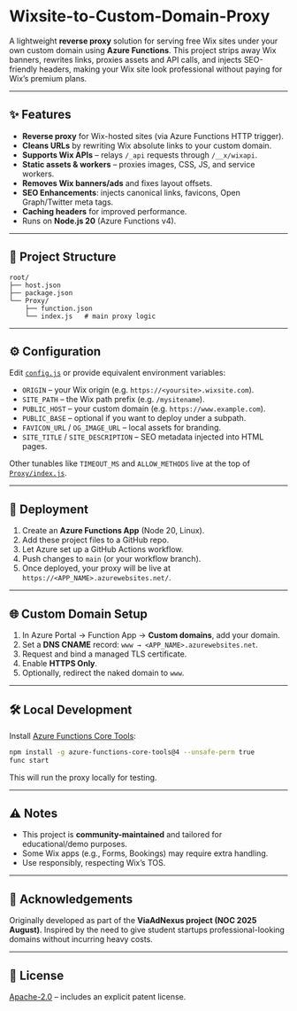 # Wixsite-to-Custom-Domain-Proxy

A lightweight **reverse proxy** solution for serving free Wix sites under your own custom domain using **Azure Functions**. This project strips away Wix banners, rewrites links, proxies assets and API calls, and injects SEO-friendly headers, making your Wix site look professional without paying for Wix’s premium plans.

---

## ✨ Features

* **Reverse proxy** for Wix-hosted sites (via Azure Functions HTTP trigger).
* **Cleans URLs** by rewriting Wix absolute links to your custom domain.
* **Supports Wix APIs** – relays `/_api` requests through `/__x/wixapi`.
* **Static assets & workers** – proxies images, CSS, JS, and service workers.
* **Removes Wix banners/ads** and fixes layout offsets.
* **SEO Enhancements**: injects canonical links, favicons, Open Graph/Twitter meta tags.
* **Caching headers** for improved performance.
* Runs on **Node.js 20** (Azure Functions v4).

---

## 📂 Project Structure

```
root/
├── host.json
├── package.json
└── Proxy/
    ├── function.json
    └── index.js   # main proxy logic
```

---

## ⚙️ Configuration

Edit [`config.js`](config.js) or provide equivalent environment variables:

* `ORIGIN` – your Wix origin (e.g. `https://<yoursite>.wixsite.com`).
* `SITE_PATH` – the Wix path prefix (e.g. `/mysitename`).
* `PUBLIC_HOST` – your custom domain (e.g. `https://www.example.com`).
* `PUBLIC_BASE` – optional if you want to deploy under a subpath.
* `FAVICON_URL` / `OG_IMAGE_URL` – local assets for branding.
* `SITE_TITLE` / `SITE_DESCRIPTION` – SEO metadata injected into HTML pages.

Other tunables like `TIMEOUT_MS` and `ALLOW_METHODS` live at the top of [`Proxy/index.js`](Proxy/index.js).

---

## 🚀 Deployment

1. Create an **Azure Functions App** (Node 20, Linux).
2. Add these project files to a GitHub repo.
3. Let Azure set up a GitHub Actions workflow.
4. Push changes to `main` (or your workflow branch).
5. Once deployed, your proxy will be live at `https://<APP_NAME>.azurewebsites.net/`.

---

## 🌐 Custom Domain Setup

1. In Azure Portal → Function App → **Custom domains**, add your domain.
2. Set a **DNS CNAME** record: `www → <APP_NAME>.azurewebsites.net`.
3. Request and bind a managed TLS certificate.
4. Enable **HTTPS Only**.
5. Optionally, redirect the naked domain to `www`.

---

## 🛠 Local Development

Install [Azure Functions Core Tools](https://learn.microsoft.com/azure/azure-functions/functions-run-local):

```bash
npm install -g azure-functions-core-tools@4 --unsafe-perm true
func start
```

This will run the proxy locally for testing.

---

## ⚠️ Notes

* This project is **community-maintained** and tailored for educational/demo purposes.
* Some Wix apps (e.g., Forms, Bookings) may require extra handling.
* Use responsibly, respecting Wix’s TOS.

---

## 🙏 Acknowledgements

Originally developed as part of the **ViaAdNexus project (NOC 2025 August)**. Inspired by the need to give student startups professional-looking domains without incurring heavy costs.

---

## 📄 License

[Apache-2.0](LICENSE) – includes an explicit patent license.

